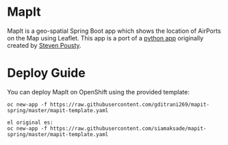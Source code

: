 # MapIt

MapIt is a geo-spatial Spring Boot app which shows the location of AirPorts on the Map using Leaflet. This app is a
port of a [python app](https://github.com/thesteve0/awsdemo) originally created by [Steven Pousty](https://github.com/thesteve0).


# Deploy Guide

You can deploy MapIt on OpenShift using the provided template:
```
oc new-app -f https://raw.githubusercontent.com/gditrani269/mapit-spring/master/mapit-template.yaml

el original es:
oc new-app -f https://raw.githubusercontent.com/siamaksade/mapit-spring/master/mapit-template.yaml
```

